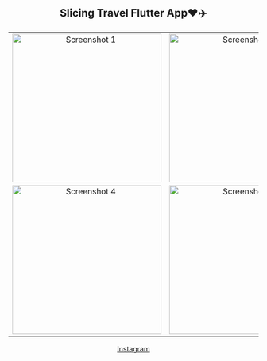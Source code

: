 <center>

## Slicing Travel Flutter App❤️✈️

<table>
  <tr>
    <td align="center"><img src="https://i.postimg.cc/4Yh28Bx8/Jepretan-Layar-2023-06-08-pukul-16-25-59.png" alt="Screenshot 1" width="300"></td>
    <td align="center"><img src="https://i.postimg.cc/fkT24wbS/Jepretan-Layar-2023-06-08-pukul-16-26-11.png" alt="Screenshot 2" width="300"></td>
    <td align="center"><img src="https://i.postimg.cc/XGxsZPsv/Jepretan-Layar-2023-06-08-pukul-16-26-16.png" alt="Screenshot 3" width="300"></td>
  </tr>
  <tr>
    <td align="center"><img src="https://i.postimg.cc/bSJ31R59/Jepretan-Layar-2023-06-08-pukul-16-30-44.png" alt="Screenshot 4" width="300"></td>
    <td align="center"><img src="https://i.postimg.cc/9RcxQ2tS/Jepretan-Layar-2023-06-08-pukul-16-30-50.png" alt="Screenshot 5" width="300"></td>
    <td></td>
  </tr>
</table>

[Instagram](https://www.instagram.com/p/CtNrygVBCNv/)

</center>
